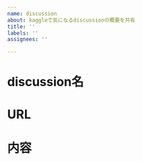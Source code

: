 ```yaml
---
name: discussion
about: kaggleで気になるdiscussionの概要を共有
title: ''
labels: ''
assignees: ''

---
```


# discussion名

# URL

# 内容
